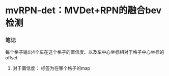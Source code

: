 # mvRPN-det：MVDet+RPN的融合bev检测

### 笔记
每个格子输出4个车在这个格子的置信度、以及车中心坐标相对于格子中心坐标的offset
1. 对于置信度：
标签为在哪个格子的map
